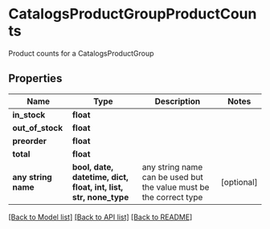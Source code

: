 # CatalogsProductGroupProductCounts

Product counts for a CatalogsProductGroup

## Properties
Name | Type | Description | Notes
------------ | ------------- | ------------- | -------------
**in_stock** | **float** |  | 
**out_of_stock** | **float** |  | 
**preorder** | **float** |  | 
**total** | **float** |  | 
**any string name** | **bool, date, datetime, dict, float, int, list, str, none_type** | any string name can be used but the value must be the correct type | [optional]

[[Back to Model list]](../README.md#documentation-for-models) [[Back to API list]](../README.md#documentation-for-api-endpoints) [[Back to README]](../README.md)


